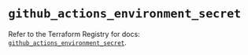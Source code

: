 # `github_actions_environment_secret`

Refer to the Terraform Registry for docs: [`github_actions_environment_secret`](https://registry.terraform.io/providers/integrations/github/6.7.0/docs/resources/actions_environment_secret).
